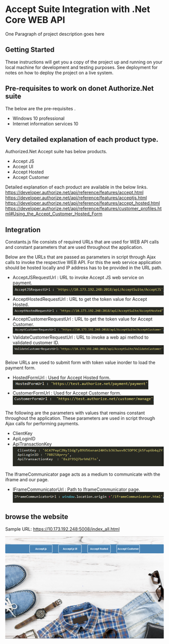 # Accept Suite Integration with .Net Core WEB API

One Paragraph of project description goes here

## Getting Started

These instructions will get you a copy of the project up and running on your local machine for development and testing purposes. See deployment for notes on how to deploy the project on a live system.

## Pre-requisites to work on donet Authorize.Net suite

The below are the pre-requisites .
*	Windows 10 professional
*	Internet information services 10

## Very detailed explanation of each product type.
Authorized.Net Accept suite has below products.
*	Accept JS
*	Accept UI
*	Accept Hosted
*	Accept Customer

Detailed explanation of each product are available in the below links.
https://developer.authorize.net/api/reference/features/accept.html
https://developer.authorize.net/api/reference/features/acceptjs.html
https://developer.authorize.net/api/reference/features/accept_hosted.html
https://developer.authorize.net/api/reference/features/customer_profiles.html#Using_the_Accept_Customer_Hosted_Form

## Integration
Constants.js file consists of required URLs that are used for WEB API calls and constant parameters that are used throughout the application.

Below are the URLs that are passed as parameters in script through Ajax calls to invoke the respective WEB API. For this the web service application should be hosted locally and IP address has to be provided in the URL path. 

* AcceptJSRequestUrl : URL to invoke Accept JS web service on payment.
![Image of AcceptJSRequestUrl](Github-Images/AcceptJSRequestUrl.PNG)
* AcceptHostedRequestUrl : URL to get the token value for Accept Hosted.
![Image of HostedRequestUrl](Github-Images/HostedRequestUrl.PNG)
* AcceptCustomerRequestUrl : URL to get the token value for Accept Customer.
![Image of CustomerRequestUrl](Github-Images/CustomerRequestUrl.PNG)
* ValidateCustomerRequestUrl : URL to invoke a web api method to validated customer ID.
![Image of ValidateCustomerUrl](Github-Images/ValidateCustomerUrl.PNG)
 
Below URLs are used to submit form with token value inorder to load the payment form.

* HostedFormUrl : Used for Accept Hosted form.
![Image of HostedFormUrl](Github-Images/HostedFormUrl.PNG)
* CustomerFormUrl : Used for Accept Customer form.
![Image of CustomerFormUrl](Github-Images/CustomerFormUrl.PNG)
 
The following are the parameters with values that remains constant throughout the application. These parameters are used in script through Ajax calls for performing payments.

* ClientKey 
* ApiLoginID
* ApiTransactionKey
![Image of keys](Github-Images/keys.PNG)

The IframeCommunicator page acts as a medium to communicate with the iframe and our page.

* IFrameCommunicatorUrl : Path to IframeCommunicator page. 
![Image of IframeCommunicator](Github-Images/IframeCommunicator.PNG)

## browse the website

Sample URL: https://10.173.192.248:5008/index_all.html

![Image of dashboard](Github-Images/dashboard.PNG)